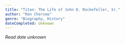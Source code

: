 ```yaml
---
title: "Titan: The Life of John D. Rockefeller, Sr."
author: "Ron Chernow"
genre: "Biography, History"
dateCompleted: Unknown
---
```


*Read date unknown*


